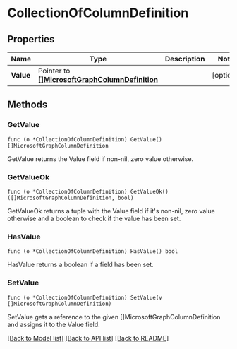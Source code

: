 # CollectionOfColumnDefinition

## Properties

Name | Type | Description | Notes
------------ | ------------- | ------------- | -------------
**Value** | Pointer to [**[]MicrosoftGraphColumnDefinition**](microsoft.graph.columnDefinition.md) |  | [optional] 

## Methods

### GetValue

`func (o *CollectionOfColumnDefinition) GetValue() []MicrosoftGraphColumnDefinition`

GetValue returns the Value field if non-nil, zero value otherwise.

### GetValueOk

`func (o *CollectionOfColumnDefinition) GetValueOk() ([]MicrosoftGraphColumnDefinition, bool)`

GetValueOk returns a tuple with the Value field if it's non-nil, zero value otherwise
and a boolean to check if the value has been set.

### HasValue

`func (o *CollectionOfColumnDefinition) HasValue() bool`

HasValue returns a boolean if a field has been set.

### SetValue

`func (o *CollectionOfColumnDefinition) SetValue(v []MicrosoftGraphColumnDefinition)`

SetValue gets a reference to the given []MicrosoftGraphColumnDefinition and assigns it to the Value field.


[[Back to Model list]](../README.md#documentation-for-models) [[Back to API list]](../README.md#documentation-for-api-endpoints) [[Back to README]](../README.md)


